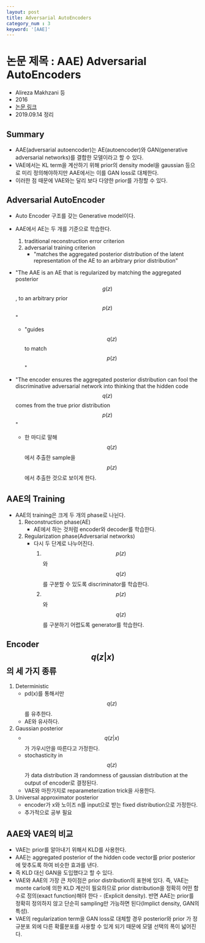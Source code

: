 ```yaml
---
layout: post
title: Adversarial AutoEncoders
category_num : 3
keyword: '[AAE]'
---
```


# 논문 제목 : AAE) Adversarial AutoEncoders

- Alireza Makhzani 등
- 2016
- [논문 링크](<https://arxiv.org/abs/1511.05644>)
- 2019.09.14 정리

## Summary

- AAE(adversarial autoencoder)는 AE(autoencoder)와 GAN(generative adversarial networks)를 결합한 모델이라고 할 수 있다.
- VAE에서는 KL term을 계산하기 위해 prior의 density model을 gaussian 등으로 미리 정의해야하지만 AAE에서는 이를 GAN loss로 대체한다.
- 이러한 점 때문에 VAE와는 달리 보다 다양한 prior를 가정할 수 있다.

## Adversarial AutoEncoder

- Auto Encoder 구조를 갖는 Generative model이다.
- AAE에서 AE는 두 개를 기준으로 학습한다.
    1. traditional reconstruction error criterion
    2. adversarial training criterion
        - "matches the aggregated posterior distribution of the latent representation of the AE to an arbitrary prior distribution"

- "The AAE is an AE that is regularized by matching the aggregated posterior $$g(z)$$, to an arbitrary prior $$p(z)$$"
  - "guides $$q(z)$$ to match $$p(z)$$"
- "The encoder ensures the aggregated posterior distribution can fool the discriminative adversarial network into thinking that the hidden code $$q(z)$$ comes from the true prior distribution $$p(z)$$"
  - 한 마디로 말해 $$q(z)$$에서 추출한 sample을 $$p(z)$$에서 추출한 것으로 보이게 한다.

## AAE의 Training

- AAE의 training은 크게 두 개의 phase로 나뉜다.
    1. Reconstruction phase(AE)
        - AE에서 하는 것처럼 encoder와 decoder를 학습한다.
    2. Regularization phase(Adversarial networks)
        - 다시 두 단계로 나누어진다.
            1. $$p(z)$$와 $$q(z)$$를 구분할 수 있도록 discriminator를 학습한다.
            2. $$p(z)$$와 $$q(z)$$를 구분하기 어렵도록 generator를 학습한다.

## Encoder $$q(z \lvert x)$$의 세 가지 종류

1. Deterministic
    - pd(x)를 통해서만 $$q(z)$$를 유추한다.
    - AE와 유사하다.
2. Gaussian posterior
    - $$q(z \lvert x)$$가 가우시안을 따른다고 가정한다.
    - stochasticity in $$q(z)$$가 data distribution 과 randomness of gaussian distribution at the output of encoder로 결정된다.
    - VAE와 마찬가지로 reparameterization trick을 사용한다.
3. Universal approximator posterior
    - encoder가 x와 노이즈 n를 input으로 받는 fixed distribution으로 가정한다.
    - 추가적으로 공부 필요

## AAE와 VAE의 비교

- VAE는 prior를 알아내기 위해서 KLD를 사용한다.
- AAE는 aggregated posterior of the hidden code vector를 prior posterior에 맞추도록 하여 비슷한 효과를 낸다.
- 즉 KLD 대신 GAN을 도입했다고 할 수 있다.
- VAE와 AAE의 가장 큰 차이점은 prior distribution의 표현에 있다. 즉, VAE는 monte carlo에 의한 KLD 계산이 필요하므로 prior distribution을 정확히 어떤 함수로 정의(exact function)해야 한다 - (Explicit density). 반면 AAE는 prior를 정확히 정의하지 않고 단순히 sampling만 가능하면 된다(Implict density, GAN의 특성).
- VAE의 regularization term을 GAN loss로 대체할 경우 posterior와 prior 가 정규분포 외에 다른 확률분포를 사용할 수 있게 되기 때문에 모델 선택의 폭이 넓어진다.
